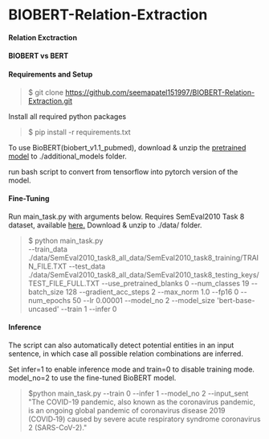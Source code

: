 # BIOBERT-Relation-Extraction

#### Relation Exctraction

#### BIOBERT vs BERT

#### Requirements and Setup

> $ git clone https://github.com/seemapatel151997/BIOBERT-Relation-Extraction.git

Install all required python packages

> $ pip install -r requirements.txt

To use BioBERT(biobert_v1.1_pubmed), download & unzip the [pretrained model](https://drive.google.com/file/d/1R84voFKHfWV9xjzeLzWBbmY1uOMYpnyD/view) to ./additional_models folder.

run bash script to convert from tensorflow into pytorch version of the model.

#### Fine-Tuning

Run main_task.py with arguments below. Requires SemEval2010 Task 8 dataset, available [here.](https://github.com/sahitya0000/Relation-Classification/blob/master/corpus/SemEval2010_task8_all_data.zip) Download & unzip to ./data/ folder.

> $ python main_task.py \
> --train_data ./data/SemEval2010_task8_all_data/SemEval2010_task8_training/TRAIN_FILE.TXT
> --test_data ./data/SemEval2010_task8_all_data/SemEval2010_task8_testing_keys/TEST_FILE_FULL.TXT
> --use_pretrained_blanks 0
> --num_classes 19
> --batch_size 128
> --gradient_acc_steps 2
> --max_norm 1.0
> --fp16 0
> --num_epochs 50
> --lr 0.00001
> --model_no 2
> --model_size 'bert-base-uncased'
> --train 1
> --infer 0


#### Inference

The script can also automatically detect potential entities in an input sentence, in which case all possible relation combinations are inferred.

Set infer=1 to enable inference mode and train=0 to disable training mode. model_no=2 to use the fine-tuned BioBERT model.

> $python main_task.py
> --train 0
> --infer 1
> --model_no 2
> --input_sent "The COVID-19 pandemic, also known as the coronavirus pandemic, is an ongoing global pandemic of coronavirus disease 2019 (COVID‑19) caused by severe acute respiratory syndrome coronavirus 2 (SARS-CoV-2)."
